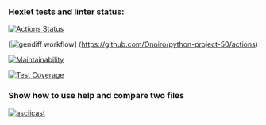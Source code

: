 ### Hexlet tests and linter status:
[![Actions Status](https://github.com/Onoiro/python-project-50/workflows/hexlet-check/badge.svg)](https://github.com/Onoiro/python-project-50/actions)

[![gendiff workflow](https://github.com/Onoiro/python-project-50/workflows/gendiff-check/badge.svg)]
(https://github.com/Onoiro/python-project-50/actions)

[![Maintainability](https://api.codeclimate.com/v1/badges/705776fbe38db666259d/maintainability)](https://codeclimate.com/github/Onoiro/python-project-50/maintainability)

[![Test Coverage](https://api.codeclimate.com/v1/badges/705776fbe38db666259d/test_coverage)](https://codeclimate.com/github/Onoiro/python-project-50/test_coverage)

### Show how to use help and compare two files
[![asciicast](https://asciinema.org/a/qQZAaGhHVzzE5uvDKZ1TSmLIZ.svg)](https://asciinema.org/a/qQZAaGhHVzzE5uvDKZ1TSmLIZ)
